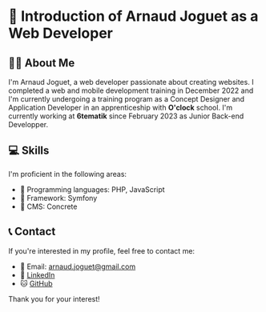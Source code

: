 # 👋 Introduction of Arnaud Joguet as a Web Developer

## 🙋‍♂️ About Me

I'm Arnaud Joguet, a web developer passionate about creating websites. I completed a web and mobile development training in December 2022 and I'm currently undergoing a training program as a Concept Designer and Application Developer in an apprenticeship with **O'clock** school.
I'm currently working at **6tematik** since February 2023 as Junior Back-end Developper.

## 💻 Skills

I'm proficient in the following areas:

- 🚀 Programming languages: PHP, JavaScript
- 🌟 Framework: Symfony
- 🎨 CMS: Concrete

## 📞 Contact

If you're interested in my profile, feel free to contact me:

- 📧 Email: arnaud.joguet@gmail.com
- 💼 [LinkedIn](https://www.linkedin.com/in/arnaud-joguet)
- 🐱 [GitHub](https://github.com/Arnaud-Joguet)

Thank you for your interest!
